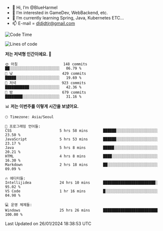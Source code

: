 - 👋 Hi, I’m @BlueHarmel
- 👀 I’m interested in GameDev, WebBackend, etc.
- 🌱 I’m currently learning Spring, Java, Kubernetes ETC...
- 📫 E-mail = dldjdtjr@gmail.com
  <!--START_SECTION:waka-->
![Code Time](http://img.shields.io/badge/Code%20Time-360%20hrs%2049%20mins-blue)

![Lines of code](https://img.shields.io/badge/%EC%A0%80%EB%8A%94%20%EC%97%AC%ED%83%9C%EA%B9%8C%EC%A7%80%20-39.8%20million%20%EC%A4%84%EC%9D%98%20%EC%BD%94%EB%93%9C%EB%A5%BC%20%EC%9E%91%EC%84%B1%ED%96%88%EC%96%B4%EC%9A%94.-blue)

**저는 저녁형 인간이에요. 🦉** 

```text
🌞 아침                     148 commits         ██░░░░░░░░░░░░░░░░░░░░░░░   06.79 % 
🌆 낮　                     429 commits         █████░░░░░░░░░░░░░░░░░░░░   19.69 % 
🌃 저녁                     923 commits         ███████████░░░░░░░░░░░░░░   42.36 % 
🌙 밤　                     679 commits         ████████░░░░░░░░░░░░░░░░░   31.16 % 
```


📊 **저는 이번주를 이렇게 시간을 보냈어요.** 

```text
🕑︎ Timezone: Asia/Seoul

💬 프로그래밍 언어들: 
CSS                      5 hrs 58 mins       ██████░░░░░░░░░░░░░░░░░░░   23.50 % 
JavaScript               5 hrs 53 mins       ██████░░░░░░░░░░░░░░░░░░░   23.17 % 
Java                     5 hrs 8 mins        █████░░░░░░░░░░░░░░░░░░░░   20.21 % 
HTML                     4 hrs 8 mins        ████░░░░░░░░░░░░░░░░░░░░░   16.30 % 
Markdown                 2 hrs 18 mins       ██░░░░░░░░░░░░░░░░░░░░░░░   09.09 % 

🔥 에디터들: 
Intellijidea             24 hrs 10 mins      ████████████████████████░   95.02 % 
VS Code                  1 hr 16 mins        █░░░░░░░░░░░░░░░░░░░░░░░░   04.98 % 

💻 운영 체제들: 
Windows                  25 hrs 26 mins      █████████████████████████   100.00 % 
```


 Last Updated on 26/01/2024 18:38:53 UTC
<!--END_SECTION:waka-->
<!---
BlueHarmel/BlueHarmel is a ✨ special ✨ repository because its `README.md` (this file) appears on your GitHub profile.
You can click the Preview link to take a look at your changes.
--->

